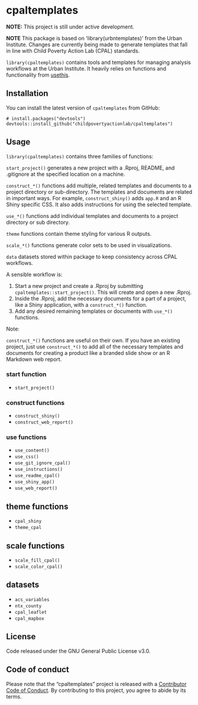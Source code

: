 
# cpaltemplates

**NOTE:** This project is still under active development.

**NOTE** This package is based on 'library(urbntemplates)' from the Urban Institute. Changes are currently being made to generate templates that fall in line with Child Poverty Action Lab (CPAL) standards.

`library(cpaltemplates)` contains tools and templates for managing
analysis workflows at the Urban Institute. It heavily relies on
functions and functionality from
[usethis](https://github.com/r-lib/usethis).

## Installation

You can install the latest version of `cpaltemplates` from GitHub:

    # install.packages("devtools")
    devtools::install_github("childpovertyactionlab/cpaltemplates")

## Usage

`library(cpaltemplates)` contains three families of functions:

`start_project()` generates a new project with a .Rproj, README, and
.gitignore at the specified location on a machine.

`construct_*()` functions add multiple, related templates and documents
to a project directory or sub-directory. The templates and documents are
related in important ways. For example, `construct_shiny()` adds `app.R`
and an R Shiny specific CSS. It also adds instructions for using the
selected template.

`use_*()` functions add individual templates and documents to a project
directory or sub directory.

`theme` functions contain theme styling for various R outputs.

`scale_*()` functions generate color sets to be used in visualizations.

`data` datasets stored within package to keep consistency across CPAL workflows.

A sensible workflow is:

1)  Start a new project and create a .Rproj by submitting
    `cpaltemplates::start_project()`. This will create and open a new
    .Rproj.
2)  Inside the .Rproj, add the necessary documents for a part of a
    project, like a Shiny application, with a `construct_*()` function.
3)  Add any desired remaining templates or documents with `use_*()`
    functions.

Note:

`construct_*()` functions are useful on their own. If you have an
existing project, just use `construct_*()` to add all of the necessary
templates and documents for creating a product like a branded slide show
or an R Markdown web report.

### start function

  - `start_project()`

### construct functions

  - `construct_shiny()`
  - `construct_web_report()`

### use functions

  - `use_content()`
  - `use_css()`
  - `use_git_ignore_cpal()`
  - `use_instructions()`
  - `use_readme_cpal()`
  - `use_shiny_app()`
  - `use_web_report()`

## theme functions
  - `cpal_shiny`
  - `theme_cpal`

## scale functions
  - `scale_fill_cpal()`
  - `scale_color_cpal()`

## datasets
  - `acs_variables`
  - `ntx_county`
  - `cpal_leaflet`
  - `cpal_mapbox`

## License

Code released under the GNU General Public License v3.0.

## Code of conduct

Please note that the “cpaltemplates” project is released with a
[Contributor Code of Conduct](CODE_OF_CONDUCT.md). By contributing to
this project, you agree to abide by its terms.
